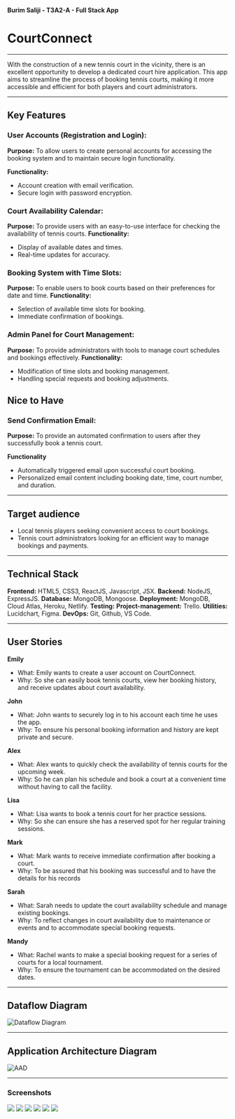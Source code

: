 **Burim Saliji - T3A2-A - Full Stack App**
# CourtConnect

---

With the construction of a new tennis court in the vicinity, there is an excellent opportunity to develop a dedicated court hire application. This app aims to streamline the process of booking tennis courts, making it more accessible and efficient for both players and court administrators.

---

## Key Features

### User Accounts (Registration and Login):

**Purpose:** To allow users to create personal accounts for accessing the booking system and to maintain secure login functionality.

**Functionality:**
- Account creation with email verification.
- Secure login with password encryption.


### Court Availability Calendar:
**Purpose:** To provide users with an easy-to-use interface for checking the availability of tennis courts.
**Functionality:**
- Display of available dates and times.
- Real-time updates for accuracy.


### Booking System with Time Slots:
**Purpose:** To enable users to book courts based on their preferences for date and time.
**Functionality:**
- Selection of available time slots for booking.
- Immediate confirmation of bookings.


### Admin Panel for Court Management:
**Purpose:** To provide administrators with tools to manage court schedules and bookings effectively.
**Functionality:**
- Modification of time slots and booking management.
- Handling special requests and booking adjustments.


## Nice to Have

### Send Confirmation Email:
**Purpose:** To provide an automated confirmation to users after they successfully book a tennis court.

**Functionality**
- Automatically triggered email upon successful court booking.
- Personalized email content including booking date, time, court number, and duration.


---

## Target audience
- Local tennis players seeking convenient access to court bookings.
- Tennis court administrators looking for an efficient way to manage bookings and payments.

---



## Technical Stack

**Frontend:** HTML5, CSS3, ReactJS, Javascript, JSX.
**Backend:** NodeJS, ExpressJS.
**Database:** MongoDB, Mongoose.
**Deployment:** MongoDB, Cloud Atlas, Heroku, Netlify.
**Testing:** 
**Project-management:** Trello.
**Utilities:** Lucidchart, Figma.
**DevOps:** Git, Github, VS Code.

---

## User Stories

**Emily**
- What: Emily wants to create a user account on CourtConnect.
- Why: So she can easily book tennis courts, view her booking history, and receive updates about court availability.

**John**
- What: John wants to securely log in to his account each time he uses the app.
- Why: To ensure his personal booking information and history are kept private and secure.

**Alex** 
- What: Alex wants to quickly check the availability of tennis courts for the upcoming week.
- Why: So he can plan his schedule and book a court at a convenient time without having to call the facility.

**Lisa**
- What: Lisa wants to book a tennis court for her practice sessions.
- Why: So she can ensure she has a reserved spot for her regular training sessions.

**Mark**
- What: Mark wants to receive immediate confirmation after booking a court.
- Why: To be assured that his booking was successful and to have the details for his records

**Sarah**
- What: Sarah needs to update the court availability schedule and manage existing bookings.
- Why: To reflect changes in court availability due to maintenance or events and to accommodate special booking requests.

**Mandy**
- What: Rachel wants to make a special booking request for a series of courts for a local tournament.
- Why: To ensure the tournament can be accommodated on the desired dates.

---

## Dataflow Diagram

![Dataflow Diagram](./docs/CourtConnect.jpeg)

---

## Application Architecture Diagram
![AAD](./docs/AAD.jpg)

---

### Screenshots
![](./docs/Screenshot%202023-11-16%20055813.png)
![](./docs/Screenshot%202023-11-16%20055850.png)
![](./docs/Screenshot%202023-11-16%20202744.png)
![](./docs/Screenshot%202023-11-16%20202551.png)
![](./docs/Screenshot%202023-11-16%20202642.png)
![](./docs/Screenshot%202023-11-19%20133903.png)
![]()
![]()